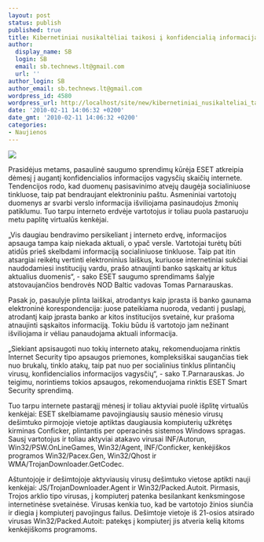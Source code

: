 ```yaml
---
layout: post
status: publish
published: true
title: Kibernetiniai nusikaltėliai taikosi į konfidencialią informaciją
author:
  display_name: SB
  login: SB
  email: sb.technews.lt@gmail.com
  url: ''
author_login: SB
author_email: sb.technews.lt@gmail.com
wordpress_id: 4580
wordpress_url: http://localhost/site/new/kibernetiniai_nusikalteliai_taikosi_i_konfidencialia_informacija_/
date: '2010-02-11 14:06:32 +0200'
date_gmt: '2010-02-11 14:06:32 +0200'
categories:
- Naujienos
---
```

<div class="imgright"><img src="http://t3.gstatic.com/images?q=tbn:K9U3sLtSnNc64M:http://www.dacostabalboa.com/es/imagenes/phising.jpg"  /></div>
<p>Prasidėjus metams, pasaulinė saugumo sprendimų kūrėja ESET atkreipia dėmesį į augantį konfidencialios informacijos vagysčių skaičių internete. Tendencijos rodo, kad duomenų pasisavinimo atvejų daugėja socialiniuose tinkluose, taip pat bendraujant elektroniniu paštu. Asmeniniai vartotojų duomenys ar svarbi verslo informacija išviliojama pasinaudojus žmonių patiklumu. Tuo tarpu interneto erdvėje vartotojus ir toliau puola pastaruoju metu paplitę virtualūs kenkėjai. </p>
<p>„Vis daugiau bendravimo persikeliant į interneto erdvę, informacijos apsauga tampa kaip niekada aktuali, o ypač versle. Vartotojai turėtų būti atidūs prieš skelbdami informaciją socialiniuose tinkluose. Taip pat itin atsargiai reikėtų vertinti elektroninius laiškus, kuriuose internetiniai sukčiai naudodamiesi institucijų vardu, prašo atnaujinti banko sąskaitų ar kitus aktualius duomenis“, - sako ESET saugumo sprendimams šalyje atstovaujančios bendrovės NOD Baltic vadovas Tomas Parnarauskas.  </p>
<p>Pasak jo, pasaulyje plinta laiškai, atrodantys kaip įprasta iš banko gaunama elektroninė korespondencija: juose pateikiama nuoroda, vedanti į puslapį, atrodantį kaip įprasta banko ar kitos institucijos svetainė, kur prašoma atnaujinti sąskaitos informaciją. Tokiu būdu iš vartotojo jam nežinant išviliojama ir vėliau panaudojama aktuali informacija. </p>
<p>„Siekiant apsisaugoti nuo tokių interneto atakų, rekomenduojama rinktis Internet Security tipo apsaugos priemones, kompleksiškai saugančias tiek nuo brukalų, tinklo atakų, taip pat nuo per socialinius tinklus plintančių virusų, konfidencialios informacijos vagysčių“, - sako T.Parnarauskas. Jo teigimu, norintiems tokios apsaugos, rekomenduojama rinktis ESET Smart Security sprendimą.</p>
<p>Tuo tarpu internete pastarąjį mėnesį ir toliau aktyviai puolė išplitę virtualūs kenkėjai: ESET skelbiamame pavojingiausių sausio mėnesio virusų dešimtuko pirmojoje vietoje aptiktas daugiausia kompiuterių užkrėtęs kirminas Conficker, plintantis per operacinės sistemos Windows spragas. Sausį vartotojus ir toliau aktyviai atakavo virusai INF/Autorun, Win32/PSW.OnLineGames, Win32/Agent, INF/Conficker, kenkėjiškos programos Win32/Pacex.Gen, Win32/Qhost ir WMA/TrojanDownloader.GetCodec. </p>
<p>Aštuntojoje ir dešimtojoje aktyviausių virusų dešimtuko vietose aptikti nauji kenkėjai: JS/TrojanDownloader.Agent ir Win32/Packed.Autoit. Pirmasis, Trojos arklio tipo virusas, į kompiuterį patenka besilankant kenksmingose internetinėse svetainėse. Virusas kenkia tuo, kad be vartotojo žinios siunčia ir diegia į kompiuterį pavojingus failus. Dešimtoje vietoje iš 21-osios atsirado virusas Win32/Packed.Autoit: patekęs į kompiuterį jis atveria kelią kitoms kenkėjiškoms programoms.  </p>
